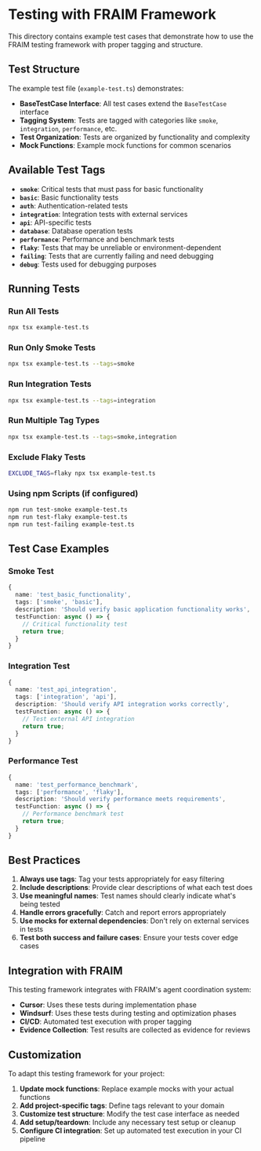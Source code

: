# Testing with FRAIM Framework

This directory contains example test cases that demonstrate how to use the FRAIM testing framework with proper tagging and structure.

## Test Structure

The example test file (`example-test.ts`) demonstrates:

- **BaseTestCase Interface**: All test cases extend the `BaseTestCase` interface
- **Tagging System**: Tests are tagged with categories like `smoke`, `integration`, `performance`, etc.
- **Test Organization**: Tests are organized by functionality and complexity
- **Mock Functions**: Example mock functions for common scenarios

## Available Test Tags

- **`smoke`**: Critical tests that must pass for basic functionality
- **`basic`**: Basic functionality tests
- **`auth`**: Authentication-related tests
- **`integration`**: Integration tests with external services
- **`api`**: API-specific tests
- **`database`**: Database operation tests
- **`performance`**: Performance and benchmark tests
- **`flaky`**: Tests that may be unreliable or environment-dependent
- **`failing`**: Tests that are currently failing and need debugging
- **`debug`**: Tests used for debugging purposes

## Running Tests

### Run All Tests
```bash
npx tsx example-test.ts
```

### Run Only Smoke Tests
```bash
npx tsx example-test.ts --tags=smoke
```

### Run Integration Tests
```bash
npx tsx example-test.ts --tags=integration
```

### Run Multiple Tag Types
```bash
npx tsx example-test.ts --tags=smoke,integration
```

### Exclude Flaky Tests
```bash
EXCLUDE_TAGS=flaky npx tsx example-test.ts
```

### Using npm Scripts (if configured)
```bash
npm run test-smoke example-test.ts
npm run test-flaky example-test.ts
npm run test-failing example-test.ts
```

## Test Case Examples

### Smoke Test
```typescript
{
  name: 'test_basic_functionality',
  tags: ['smoke', 'basic'],
  description: 'Should verify basic application functionality works',
  testFunction: async () => {
    // Critical functionality test
    return true;
  }
}
```

### Integration Test
```typescript
{
  name: 'test_api_integration',
  tags: ['integration', 'api'],
  description: 'Should verify API integration works correctly',
  testFunction: async () => {
    // Test external API integration
    return true;
  }
}
```

### Performance Test
```typescript
{
  name: 'test_performance_benchmark',
  tags: ['performance', 'flaky'],
  description: 'Should verify performance meets requirements',
  testFunction: async () => {
    // Performance benchmark test
    return true;
  }
}
```

## Best Practices

1. **Always use tags**: Tag your tests appropriately for easy filtering
2. **Include descriptions**: Provide clear descriptions of what each test does
3. **Use meaningful names**: Test names should clearly indicate what's being tested
4. **Handle errors gracefully**: Catch and report errors appropriately
5. **Use mocks for external dependencies**: Don't rely on external services in tests
6. **Test both success and failure cases**: Ensure your tests cover edge cases

## Integration with FRAIM

This testing framework integrates with FRAIM's agent coordination system:

- **Cursor**: Uses these tests during implementation phase
- **Windsurf**: Uses these tests during testing and optimization phases
- **CI/CD**: Automated test execution with proper tagging
- **Evidence Collection**: Test results are collected as evidence for reviews

## Customization

To adapt this testing framework for your project:

1. **Update mock functions**: Replace example mocks with your actual functions
2. **Add project-specific tags**: Define tags relevant to your domain
3. **Customize test structure**: Modify the test case interface as needed
4. **Add setup/teardown**: Include any necessary test setup or cleanup
5. **Configure CI integration**: Set up automated test execution in your CI pipeline
